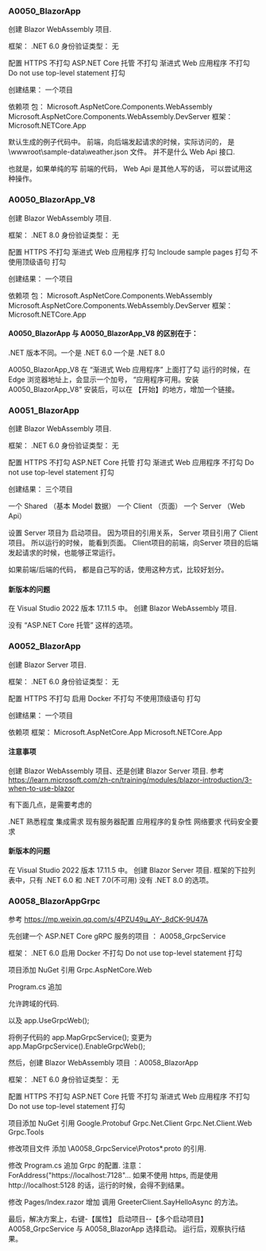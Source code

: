 


### A0050_BlazorApp
创建 Blazor WebAssembly 项目.

框架： .NET 6.0
身份验证类型： 无

配置 HTTPS 不打勾
ASP.NET Core 托管 不打勾
渐进式 Web 应用程序 不打勾
Do not use top-level statement 打勾


创建结果：
一个项目


依赖项
包：
Microsoft.AspNetCore.Components.WebAssembly
Microsoft.AspNetCore.Components.WebAssembly.DevServer
框架：
Microsoft.NETCore.App



默认生成的例子代码中。
前端，向后端发起请求的时候，实际访问的， 是 \wwwroot\sample-data\weather.json 文件。
并不是什么 Web Api 接口.


也就是，如果单纯的写 前端的代码，  Web Api 是其他人写的话， 可以尝试用这种操作。





### A0050_BlazorApp_V8
创建 Blazor WebAssembly 项目.

框架： .NET 8.0
身份验证类型： 无

配置 HTTPS 不打勾
渐进式 Web 应用程序 打勾
Incloude sample pages 打勾
不使用顶级语句 打勾


创建结果：
一个项目


依赖项
包：
Microsoft.AspNetCore.Components.WebAssembly
Microsoft.AspNetCore.Components.WebAssembly.DevServer
框架：
Microsoft.NETCore.App




#### A0050_BlazorApp 与 A0050_BlazorApp_V8 的区别在于：

.NET 版本不同。一个是 .NET 6.0 一个是 .NET 8.0

A0050_BlazorApp_V8 在 “渐进式 Web 应用程序” 上面打了勾
运行的时候，在 Edge 浏览器地址上，会显示一个加号， “应用程序可用。安装A0050_BlazorApp_V8”
安装后，可以在 【开始】的地方，增加一个链接。






### A0051_BlazorApp
创建 Blazor WebAssembly 项目.

框架： .NET 6.0
身份验证类型： 无

配置 HTTPS 不打勾
ASP.NET Core 托管 打勾
渐进式 Web 应用程序 不打勾
Do not use top-level statement 打勾


创建结果：
三个项目

一个 Shared （基本 Model 数据）
一个 Client （页面）
一个 Server （Web Api）

设置 Server 项目为 启动项目。
因为项目的引用关系，  Server 项目引用了 Client 项目。
所以运行的时候， 能看到页面。
Client项目的前端，向Server 项目的后端发起请求的时候，也能够正常运行。


如果前端/后端的代码， 都是自己写的话，使用这种方式，比较好划分。






#### 新版本的问题

在 Visual Studio 2022 版本 17.11.5 中。
创建 Blazor WebAssembly 项目.

没有 “ASP.NET Core 托管” 这样的选项。











### A0052_BlazorApp
创建 Blazor Server 项目.

框架： .NET 6.0
身份验证类型： 无

配置 HTTPS 不打勾
启用 Docker 不打勾
不使用顶级语句 打勾




创建结果：
一个项目


依赖项
框架：
Microsoft.AspNetCore.App
Microsoft.NETCore.App







#### 注意事项


创建 Blazor WebAssembly 项目、还是创建 Blazor Server 项目.
参考
https://learn.microsoft.com/zh-cn/training/modules/blazor-introduction/3-when-to-use-blazor



有下面几点，是需要考虑的

.NET 熟悉程度
集成需求
现有服务器配置
应用程序的复杂性
网络要求
代码安全要求




#### 新版本的问题

在 Visual Studio 2022 版本 17.11.5 中。
创建 Blazor Server 项目.
框架的下拉列表中，只有 .NET 6.0 和 .NET 7.0(不可用)
没有 .NET 8.0 的选项。







### A0058_BlazorAppGrpc

参考
https://mp.weixin.qq.com/s/4PZU49u_AY-_8dCK-9U47A



先创建一个 ASP.NET Core gRPC 服务的项目 ： A0058_GrpcService

框架： .NET 6.0
启用 Docker 不打勾
Do not use top-level statement 打勾


项目添加 NuGet 引用 Grpc.AspNetCore.Web

Program.cs 追加

允许跨域的代码.


以及
app.UseGrpcWeb();


将例子代码的
app.MapGrpcService<GreeterService>();
变更为
app.MapGrpcService<GreeterService>().EnableGrpcWeb();




然后，创建 Blazor WebAssembly 项目 ：A0058_BlazorApp

框架： .NET 6.0
身份验证类型： 无

配置 HTTPS 不打勾
ASP.NET Core 托管 不打勾
渐进式 Web 应用程序 不打勾
Do not use top-level statement 打勾


项目添加 NuGet 引用
Google.Protobuf
Grpc.Net.Client
Grpc.Net.Client.Web
Grpc.Tools


修改项目文件
添加  \A0058_GrpcService\Protos\*.proto  的引用.


修改 Program.cs
追加 Grpc 的配置.
注意：ForAddress("https://localhost:7128"...   如果不使用 https, 而是使用 http://localhost:5128 的话，运行的时候，会得不到结果。


修改 Pages/Index.razor
增加 调用 GreeterClient.SayHelloAsync 的方法。



最后，解决方案上，右键-【属性】
启动项目--【多个启动项目】
A0058_GrpcService 与 A0058_BlazorApp 选择启动。
运行后，观察执行结果。